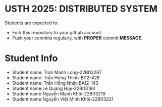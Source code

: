 USTH 2025: DISTRIBUTED SYSTEM
=====================================================

Students are expected to:
* Fork this repository to your github account.
* Push your commits regularly, with **PROPER** commit **MESSAGE**.


Student Info
=========================
* Student name: Tran Manh Long-22BI13267
* Student name: Trần Hưng Thịnh-BI12-428
* Student name: Trần Hồng Nhật-BA12-143
* Student name:Lê Quang Huy-22BI13190 
* Student name:Nguyễn Mạnh Khôi-22BI13219
* Student name:Nguyễn Việt Minh Khôi-22BI13221





